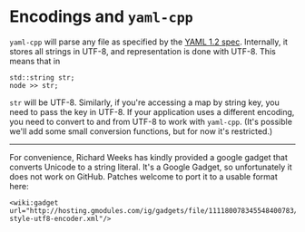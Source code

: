 # Encodings and `yaml-cpp` #

`yaml-cpp` will parse any file as specified by the [YAML 1.2 spec](http://www.yaml.org/spec/1.2/spec.html#id2570322). Internally, it stores all strings in UTF-8, and representation is done with UTF-8. This means that in

```
std::string str;
node >> str;
```

`str` will be UTF-8. Similarly, if you're accessing a map by string key, you need to pass the key in UTF-8. If your application uses a different encoding, you need to convert to and from UTF-8 to work with `yaml-cpp`. (It's possible we'll add some small conversion functions, but for now it's restricted.)

---

For convenience, Richard Weeks has kindly provided a google gadget that converts Unicode to a string literal. It's a Google Gadget, so unfortunately it does not work on GitHub. Patches welcome to port it to a usable format here:

```
<wiki:gadget url="http://hosting.gmodules.com/ig/gadgets/file/111180078345548400783/c-style-utf8-encoder.xml"/>
```